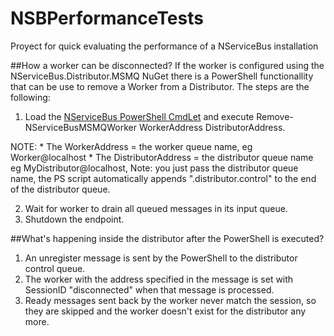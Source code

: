 NSBPerformanceTests
===================

Proyect for quick evaluating the performance of a NServiceBus installation



##How a worker can be disconnected?
If the worker is configured using the NServiceBus.Distributor.MSMQ NuGet there is a PowerShell functionallity that can be use to remove a Worker from a Distributor. The steps are the following:

1. Load the [NServiceBus PowerShell CmdLet](managing-nservicebus-using-powershell.md) and execute Remove-NServiceBusMSMQWorker WorkerAddress DistributorAddress.
<p class="alert alert-info">
  NOTE: 
   * The WorkerAddress = the worker queue name, eg Worker@localhost
   * The DistributorAddress = the distributor queue name eg MyDistributor@localhost, Note: you just pass the distributor queue name, the PS script automatically appends ".distributor.control" to the end of the distributor queue.
</p> 


2. Wait for worker to drain all queued messages in its input queue.
3. Shutdown the endpoint.



##What's happening inside the distributor after the PowerShell is executed?
1. An unregister message is sent by the PowerShell to the distributor control queue.
2. The worker with the address specified in the message is set with SessionID  "disconnected" when that message is processed.
3. Ready messages sent back by the worker never match the session, so they are skipped and the worker doesn't exist for the distributor any more.

